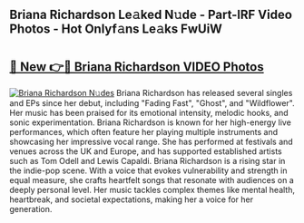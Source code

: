 ## Briana Richardson Le𝚊ked N𝚞de - Part-lRF Video Photos - Hot Onlyf𝚊ns Le𝚊ks FwUiW

# <h2><a href="http://ab55327.deff.icu/?id=Briana+Richardson">🔗 New 👉🔴 Briana Richardson VIDEO Photos</a></h2>

[![Briana Richardson N𝚞des](https://i.imgur.com/rIISA9y.gif)](http://ab55327.deff.icu/?id=Briana+Richardson)
Briana Richardson has released several singles and EPs since her debut, including "Fading Fast", "Ghost", and "Wildflower". Her music has been praised for its emotional intensity, melodic hooks, and sonic experimentation. Briana Richardson is known for her high-energy live performances, which often feature her playing multiple instruments and showcasing her impressive vocal range. She has performed at festivals and venues across the UK and Europe, and has supported established artists such as Tom Odell and Lewis Capaldi. Briana Richardson is a rising star in the indie-pop scene. With a voice that evokes vulnerability and strength in equal measure, she crafts heartfelt songs that resonate with audiences on a deeply personal level. Her music tackles complex themes like mental health, heartbreak, and societal expectations, making her a voice for her generation.
